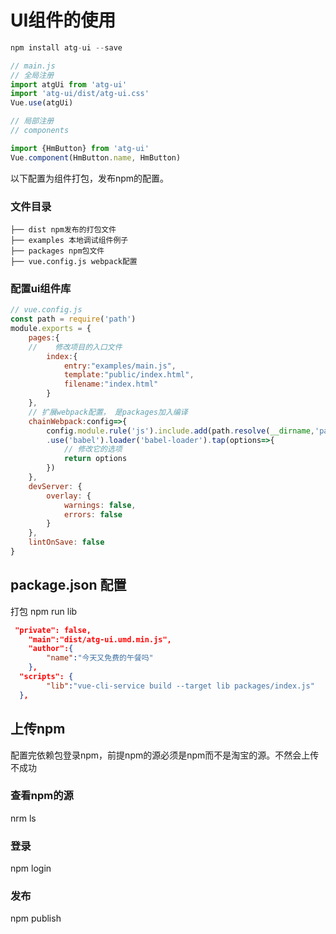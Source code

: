 # UI组件的使用
```javascript
npm install atg-ui --save

// main.js
// 全局注册
import atgUi from 'atg-ui'
import 'atg-ui/dist/atg-ui.css'
Vue.use(atgUi)

// 局部注册
// components 

import {HmButton} from 'atg-ui'
Vue.component(HmButton.name, HmButton)
```


以下配置为组件打包，发布npm的配置。
### 文件目录
```
├── dist npm发布的打包文件
├── examples 本地调试组件例子
├── packages npm包文件
├── vue.config.js webpack配置
```
### 配置ui组件库
```javascript
// vue.config.js
const path = require('path')
module.exports = {
    pages:{
    //    修改项目的入口文件
        index:{
            entry:"examples/main.js",
            template:"public/index.html",
            filename:"index.html"
        }
    },
    // 扩展webpack配置， 是packages加入编译
    chainWebpack:config=>{
        config.module.rule('js').include.add(path.resolve(__dirname,'packages')).end()
        .use('babel').loader('babel-loader').tap(options=>{
            // 修改它的选项
            return options
        })
    },
    devServer: {
        overlay: {
            warnings: false,
            errors: false
        }
    },
    lintOnSave: false
}

```
## package.json 配置
 打包  npm run lib
```json
 "private": false,
	"main":"dist/atg-ui.umd.min.js",
	"author":{
		"name":"今天又免费的午餐吗"
	},
  "scripts": {
		"lib":"vue-cli-service build --target lib packages/index.js"
  },
```

## 上传npm

配置完依赖包登录npm，前提npm的源必须是npm而不是淘宝的源。不然会上传不成功
### 查看npm的源

nrm ls
### 登录
npm login
### 发布
npm publish